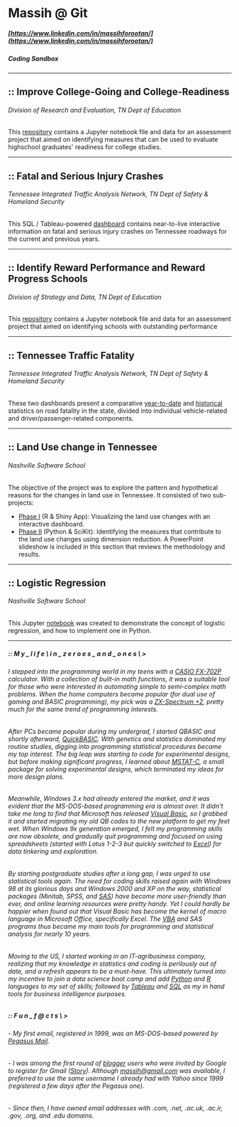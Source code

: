 # Massih @ Git 
##### [https://www.linkedin.com/in/massihforootan/](https://www.linkedin.com/in/massihforootan/)
##### Coding Sandbox
------

## :: Improve College-Going and College-Readiness
###### Division of Research and Evaluation, TN Dept of Education
This [repository](https://github.com/mforootan/TN_DoE_College-Readiness) contains a Jupyter notebook file and data for an assessment project that aimed on identifying measures that can be used to evaluate highschool graduates' readiness for college studies.

------
## :: Fatal and Serious Injury Crashes
###### Tennessee Integrated Traffic Analysis Network, TN Dept of Safety & Homeland Security
This SQL / Tableau-powered [dashboard](https://www.tn.gov/safety/stats/dashboards/fatalseriousinjurycrashes.html) contains near-to-live interactive information on fatal and serious injury crashes on Tennessee roadways for the current and previous years.

------
## :: Identify Reward Performance and Reward Progress Schools
###### Division of Strategy and Data, TN Dept of Education
This [repository](https://github.com/mforootan/Reward_Performance_Schools) contains a Jupyter notebook file and data for an assessment project that aimed on identifying schools with outstanding performance

------
## :: Tennessee Traffic Fatality
###### Tennessee Integrated Traffic Analysis Network, TN Dept of Safety & Homeland Security
These two dashboards present a comparative [year-to-date](https://www.tn.gov/safety/stats/dashboards/trafficfatality.html) and [historical](https://www.tn.gov/safety/stats/dashboards/fatalityhistory.html) statistics on road fatality in the state, divided into individual vehicle-related and driver/passenger-related components.

------
## :: Land Use change in Tennessee
###### Nashville Software School
The objective of the project was to explore the pattern and hypothetical reasons for the changes in land use in Tennessee.
It consisted of two sub-projects:
- [Phase I](https://github.com/mforootan/NSS_MidStone_TN_Land_Use) (R & Shiny App): Visualizing the land use changes with an interactive dashboard.
- [Phase II](https://github.com/mforootan/NSS_Capstone_TN_land_use) (Python & SciKit): Identifying the measures that contribute to the land use changes using dimension reduction. A PowerPoint slideshow is included in this section that reviews the methodology and results.

------
## :: Logistic Regression
###### Nashville Software School
This Jupyter [notebook](https://github.com/mforootan/NSS_Stat_LogReg) was created to demonstrate the concept of logistic regression, and how to implement one in Python.

------ 

##### :: M y _ l i f e \  i n _ z e r o e s _ a n d _ o n e s \ >

###### I stepped into the programming world in my teens with a [CASIO FX-702P](http://www.rskey.org/fx702pprogrammable) calculator. With a collection of built-in math functions, it was a suitable tool for those who were interested in automating simple to semi-complex math problems. When the home computers became popular (for dual use of gaming and BASIC programming), my pick was a [ZX-Spectrum +2](http://www.computinghistory.org.uk/det/3648/Sinclair-ZX-Spectrum-2/), pretty much for the same trend of programming interests. 

###### After PCs became popular during my undergrad, I started QBASIC and shortly afterward, [QuickBASIC](https://classicreload.com/dosx-quickbasic.html). With genetics and statistics dominated my routine studies, digging into programming statistical procedures became my top interest. The big leap was starting to code for experimental designs, but before making significant progress, I learned about [MSTAT-C](https://msu.edu/~freed/mstatc.htm), a small package for solving experimental designs, which terminated my ideas for more design plans.

###### Meanwhile, Windows 3.x had already entered the market, and it was evident that the MS-DOS-based programming era is almost over. It didn’t take me long to find that Microsoft has released [Visual Basic](https://winworldpc.com/product/microsoft-visual-bas/30), so I grabbed it and started migrating my old QB codes to the new platform to get my feet wet. When Windows 9x generation emerged, I felt my programming skills are now obsolete, and gradually quit programming and focused on using spreadsheets (started with Lotus 1-2-3 but quickly switched to [Excel](https://winworldpc.com/product/microsoft-excel/4x)) for data tinkering and exploration.

###### By starting postgraduate studies after a long gap, I was urged to use statistical tools again. The need for coding skills raised again with Windows 98 at its glorious days and Windows 2000 and XP on the way, statistical packages (Minitab, SPSS, and [SAS](https://support.sas.com/documentation/onlinedoc/91pdf/)) have become more user-friendly than ever, and online learning resources were pretty handy. Yet I could hardly be happier when found out that Visual Basic has become the kernel of macro language in Microsoft Office, specifically Excel. The [VBA](https://docs.microsoft.com/en-us/office/vba/api/overview/excel) and SAS programs thus became my main tools for programming and statistical analysis for nearly 10 years.

###### Moving to the US, I started working in an IT-agribusiness company, realizing that my knowledge in statistics and coding is perilously out of date, and a refresh appears to be a must-have. This ultimately turned into my incentive to join a data science boot camp and add [Python](https://www.python.org/) and [R](https://www.r-project.org/) languages to my set of skills; followed by [Tableau](https://www.tableau.com/) and [SQL](https://www.w3schools.com/sql/) as my in hand tools for business intelligence purposes.

##### :: F u n _ f @ c t s \ >
###### - My first email, registered in 1999, was an MS-DOS-based powered by [Pegasus Mail](http://www.pmail.com/overviews/ovw_pmail.htm). 
###### - I was among the first round of [blogger](http://massihforootan.blogspot.com/) users who were invited by Google to register for Gmail ([Story](https://www.theguardian.com/technology/blog/2004/apr/21/bloggerusersg)). Although massih@gmail.com was available, I preferred to use the same username I already had with Yahoo since 1999 (registered a few days after the Pegasus one). 
###### - Since then, I have owned email addresses with .com, .net, .ac.uk, .ac.ir, .gov, .org, and .edu domains.
